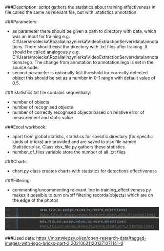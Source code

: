 
###Description:
script gathers the statistics about training effectiveness in file called the same as relevant file, but with .statistics annotation.

###Parameters:
- as parameter there should be given a path to directory with data, which was an input for training e.g. C:\Users\rsolecka\Rozalia\inzynierka\VideoExtractionServer\data\annotations.
There should exist the directory with .txt files after training. It should be called analogously e.g. C:\Users\rsolecka\Rozalia\inzynierka\VideoExtractionServer\data\annotations.lego.
The change from annotation to annotation.lego is set in the source code.
- second parameter is optionally IoU threshold for correctly detected object this should be set as a number in 0-1 range with default value of 0.5.

###.statistics.txt file contains sequentially:
- number of objects
- number of recognised objects
- number of correctly recognised objects based on relative error of measurement and static value

###Excel workbook:
- apart from global statistic, statistics for specific directory (for specific kinds of bricks) are provided and are saved to xlsx file named Statistics.xlsx. Class xlsx_file.py gathers these statistics.
- number_of_files variable store the number of all .txt files

###Charts:
- chart.py class creates charts with statistics for detections effectiveness

###Filtering:
- commenting/uncommenting relevant line in training_effectiveness.py makes it possible to turn on/off filtering records(objects) which are on the edge of the photos

![img.png](img.png)
![img_1.png](img_1.png)

###Used data: 
https://mostwiedzy.pl/en/open-research-data/tagged-images-with-lego-bricks-part-2,202106211201371071141-0